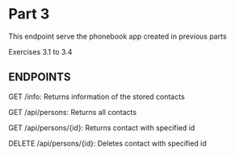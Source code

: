 # Part 3

This endpoint serve the phonebook app created in previous parts

Exercises 3.1 to 3.4

## ENDPOINTS

GET /info: Returns information of the stored contacts

GET /api/persons: Returns all contacts

GET /api/persons/{id}: Returns contact with specified id

DELETE /api/persons/{id}: Deletes contact with specified id